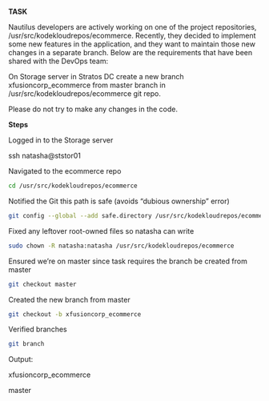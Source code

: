 **TASK**

Nautilus developers are actively working on one of the project repositories, /usr/src/kodekloudrepos/ecommerce. Recently, they decided to implement some new features in the application, and they want to maintain those new changes in a separate branch. Below are the requirements that have been shared with the DevOps team:

On Storage server in Stratos DC create a new branch xfusioncorp_ecommerce from master branch in /usr/src/kodekloudrepos/ecommerce git repo.

Please do not try to make any changes in the code.

**Steps**

Logged in to the Storage server

ssh natasha@ststor01

Navigated to the ecommerce repo

```bash
cd /usr/src/kodekloudrepos/ecommerce
```

Notified the Git this path is safe (avoids “dubious ownership” error)

```bash
git config --global --add safe.directory /usr/src/kodekloudrepos/ecommerce
```

Fixed any leftover root-owned files so natasha can write

```bash
sudo chown -R natasha:natasha /usr/src/kodekloudrepos/ecommerce
```

Ensured we’re on master since task requires the branch be created from master

```bash
git checkout master
```

Created the new branch from master 

```bash
git checkout -b xfusioncorp_ecommerce
```

Verified branches

```bash
git branch
```
Output:

xfusioncorp_ecommerce

  master





